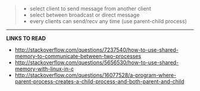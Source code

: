 >  - select client to send message from another client 
>  - select between broadcast or direct message
>  - every clients can send/recv any time (use parent-child process)




---------------------------------------------------------------

<b>LINKS TO READ</b>

- http://stackoverflow.com/questions/7237540/how-to-use-shared-memory-to-communicate-between-two-processes
- http://stackoverflow.com/questions/5656530/how-to-use-shared-memory-with-linux-in-c
- http://stackoverflow.com/questions/16077528/a-program-where-parent-process-creates-a-child-process-and-both-parent-and-child

